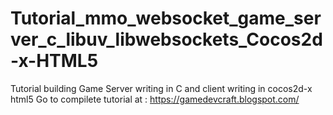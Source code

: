# Tutorial_mmo_websocket_game_server_c_libuv_libwebsockets_Cocos2d-x-HTML5
Tutorial building Game Server writing in  C  and client writing in cocos2d-x html5 
Go to compilete tutorial at : https://gamedevcraft.blogspot.com/
